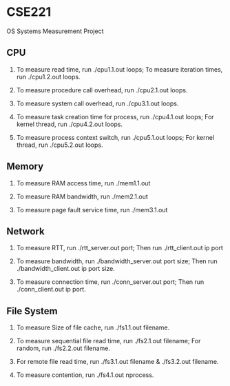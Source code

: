 # CSE221
OS Systems Measurement Project

## CPU

1. To measure read time, run ./cpu1.1.out loops; To measure iteration times, run ./cpu1.2.out loops.

2. To measure procedure call overhead, run ./cpu2.1.out loops.

3. To measure system call overhead, run ./cpu3.1.out loops.

4. To measure task creation time for process, run ./cpu4.1.out loops; For kernel thread, run ./cpu4.2.out loops.

5. To measure process context switch, run ./cpu5.1.out loops; For kernel thread, run ./cpu5.2.out loops.

## Memory

1. To measure RAM access time, run ./mem1.1.out

2. To measure RAM bandwidth, run ./mem2.1.out

3. To measure page fault service time, run ./mem3.1.out

## Network

1. To measure RTT, run ./rtt_server.out port; Then run ./rtt_client.out ip port

2. To measure bandwidth, run ./bandwidth_server.out port size; Then run ./bandwidth_client.out ip port size.

3. To measure connection time, run ./conn_server.out port; Then run ./conn_client.out ip port.

## File System

1. To measure Size of file cache, run ./fs1.1.out filename.

2. To measure sequential file read time, run ./fs2.1.out filename; For random, run ./fs2.2.out filename.

3. For remote file read time, run ./fs3.1.out filename & ./fs3.2.out filename.

4. To measure contention, run ./fs4.1.out nprocess.
